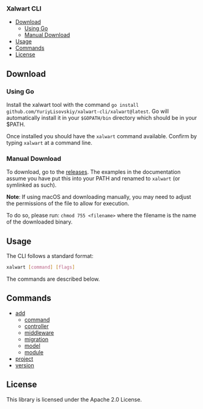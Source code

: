 ### Xalwart CLI

- [Download](#download)
  - [Using Go](#using-go)
  - [Manual Download](#manual-download)
- [Usage](#usage)
- [Commands](#commands)
- [License](#license)

## Download

### Using Go
Install the xalwart tool with the command `go install github.com/YuriyLisovskiy/xalwart-cli/xalwart@latest`.
Go will automatically install it in your `$GOPATH/bin` directory which should be in your $PATH.

Once installed you should have the `xalwart` command available. Confirm by typing `xalwart` at a
command line.

### Manual Download
To download, go to the [releases](https://github.com/YuriyLisovskiy/xalwart-cli/releases).
The examples in the documentation assume you have put this into your PATH and
renamed to `xalwart` (or symlinked as such).

**Note**: If using macOS and downloading manually, you may need to adjust the permissions
of the file to allow for execution.

To do so, please run: `chmod 755 <filename>` where the filename is the name of the downloaded binary.

## Usage
The CLI follows a standard format:
```sh
xalwart [command] [flags]
```
The commands are described below.

## Commands
- [add](docs/add.md)
  - [command](docs/add.md#command)
  - [controller](docs/add.md#controller)
  - [middleware](docs/add.md#middleware)
  - [migration](docs/add.md#migration)
  - [model](docs/add.md#model)
  - [module](docs/add.md#module)
- [project](docs/project.md)
- [version](docs/version.md)

## License
This library is licensed under the Apache 2.0 License.
